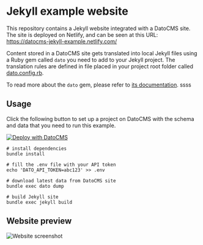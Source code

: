 # Jekyll example website

This repository contains a Jekyll website integrated with a DatoCMS site. The site is deployed on Netlify, and can be seen at this URL: https://datocms-jekyll-example.netlify.com/

Content stored in a DatoCMS site gets translated into local Jekyll files using a Ruby gem called `dato` you need to add to your Jekyll project. The translation rules are defined in file placed in your project root folder called [dato.config.rb](https://github.com/datocms/jekyll-example/blob/master/dato.config.rb).

To read more about the `dato` gem, please refer to [its documentation](https://www.datocms.com/docs/jekyll).
ssss
## Usage

Click the following button to set up a project on DatoCMS with the schema and data that you need to run this example.

[![Deploy with DatoCMS](https://dashboard.datocms.com/deploy/button.svg)](https://dashboard.datocms.com/deploy?repo=datocms/jekyll-example)


```
# install dependencies
bundle install

# fill the .env file with your API token
echo 'DATO_API_TOKEN=abc123' >> .env

# download latest data from DatoCMS site
bundle exec dato dump

# build Jekyll site
bundle exec jekyll build
```

## Website preview

![Website screenshot](https://raw.githubusercontent.com/datocms/jekyll-example/master/screenshot.png)
